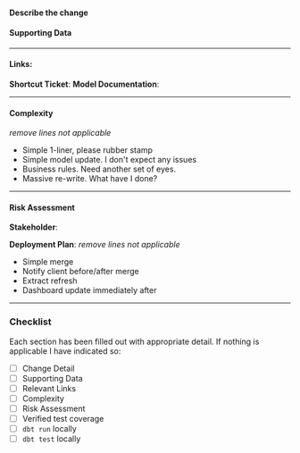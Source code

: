 #### Describe the change

#### Supporting Data

---
#### Links:
  **Shortcut Ticket**: 
  **Model Documentation**: 
  
---
#### Complexity
*remove lines not applicable*
* Simple 1-liner, please rubber stamp
* Simple model update.  I don't expect any issues
* Business rules.  Need another set of eyes.  
* Massive re-write.  What have I done?

---
#### Risk Assessment
**Stakeholder**: 

**Deployment Plan**:
*remove lines not applicable*
* Simple merge
* Notify client before/after merge
* Extract refresh
* Dashboard update immediately after

---
### Checklist
Each section has been filled out with appropriate detail.  If nothing is applicable I have indicated so:
- [ ] Change Detail
- [ ] Supporting Data
- [ ] Relevant Links
- [ ] Complexity
- [ ] Risk Assessment
- [ ] Verified test coverage
- [ ] `dbt run` locally
- [ ] `dbt test` locally
